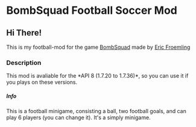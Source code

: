 <h1>BombSquad Football Soccer Mod</h1>

<h2>Hi There!</h2>

This is my football-mod for the game
<a href="http://www.froemling.net/apps/bombsquad">BombSquad</a> made by
<a href="http://www.froemling.net/about">Eric Froemling</a>

<h3>Description</h3>
This mod is avaliable for the *API 8 (1.7.20 to 1.7.36)*, so you can use 
it if you plays on these versions.

<h5>Info</h5>
This is a football minigame, consisting a ball, two football goals, and
can play 6 players (you can change it). It's a simply minigame.
